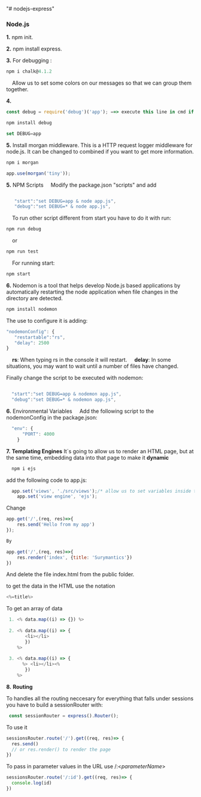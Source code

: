 "# nodejs-express" 
### **Node.js**
**1.** npm init.

**2.** npm install express.

**3.** For debugging :

  ```js script 
 npm i chalk@4.1.2
  ```

 &nbsp; &nbsp; Allow us to set some colors on our messages so that we can group them together.

**4.** 
```js script
const debug = require('debug')('app'); ==> execute this line in cmd if failed in visual studio
```
```js script
npm install debug
```
 ```js script
 set DEBUG=app
 ```
**5.** Install morgan middleware. This is a HTTP request logger middleware for node.js. It can be changed to combined if you want to get more information.
 ```js script
npm i morgan
 ```
  ```js script
 app.use(morgan('tiny'));
  ```

**5.** NPM Scripts
&nbsp;&nbsp;&nbsp; Modify the package.json "scripts" and add
 ```js script

    "start":"set DEBUG=app & node app.js",
    "debug":"set DEBUG=* & node app.js",
 ```
 &nbsp;&nbsp;&nbsp; To run other script different from start you have to do it with run:
 ```js script
npm run debug
 ```
 &nbsp;&nbsp;&nbsp; or 
  ```js script
npm run test
 ```
 &nbsp;&nbsp;&nbsp; For running start: 
```js script
npm start
 ```

 **6.** Nodemon is a tool that helps develop Node.js based applications by automatically restarting the node application when file changes in the directory are detected.

```js script
npm install nodemon
 ```
 The use to configure it is adding:
 ```js script
"nodemonConfig": {
    "restartable":"rs",
    "delay": 2500
}
 ```
 &nbsp;&nbsp;&nbsp; **rs**: When typing rs in the console it will restart.
 &nbsp;&nbsp;&nbsp; **delay**: In some situations, you may want to wait until a number of files have changed.

 Finally change the script to be executed with nodemon:
  ```js script

    "start":"set DEBUG=app & nodemon app.js",
    "debug":"set DEBUG=* & nodemon app.js",
 ```

  **6.** Environmental Variables 
  &nbsp;&nbsp;&nbsp; Add the following script to the nodemonConfig in the package.json: 
```js script
  "env": {
      "PORT": 4000
    }
```

**7.** **Templating Engines**
It´s going to allow us to render an HTML page, but at the same time, embedding data into that page to make it **dynamic**

```js script
  npm i ejs
```
add the following code to app.js:
```js script
  app.set('views', './src/views');/* allow us to set variables inside the context of our app*/
    app.set('view engine', 'ejs');
```
Change 
```js script
app.get('/',(req, res)=>{
    res.send('Hello from my app')
});

By

app.get('/',(req, res)=>{
    res.render('index', {title: 'Surymantics'})
})

```
And delete the file index.html from the public folder.

to get the data in the HTML use the notation 
```js script
<%=title%>
```

To get an array of data
```js script
 1. <% data.map((i) => {}) %>
 
 2. <% data.map((i) => {
       <li></li>
	   }) 
    %>
 
 3. <% data.map((i) => {
      %> <li></li><%
	   }) 
    %>
 ```

 **8.** **Routing**

 To handles all the routing neccesary for everything that falls under sessions you have to build a sessionRouter with:
```js script
 const sessionRouter = express().Router();
  ```
To use it
```js script
sessionsRouter.route('/').get((req, res)=> {
  res.send()
  // or res.render() to render the page
})
  ```
To pass in parameter values in the URL use /:<*parameterName*>
```js script
sessionsRouter.route('/:id').get((req, res)=> {
  console.log(id)
})
 ```